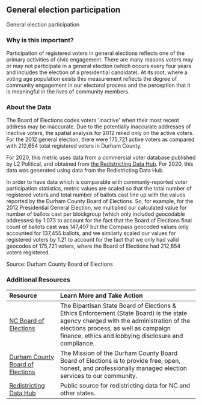 ## General election participation
General election participation

### Why is this important?
Participation of registered voters in general elections reflects one of the primary activities of civic engagement. There are many reasons voters may or may not participate in a general election (which occurs every four years and includes the election of a presidential candidate). At its root, where a voting age population exists this measurement reflects the degree of community engagement in our electoral process and the perception that it is meaningful in the lives of community members.

### About the Data
The Board of Elections codes voters 'inactive' when their most recent address may be inaccurate. Due to the potentially inaccurate addresses of inactive voters, the spatial analysis for 2012 relied only on the active voters. For the 2012 general election, there were 175,721 active voters as compared with 212,654 total registered voters in Durham County.

For 2020, this metric uses data from a commercial voter database published by L2 Political, and obtained from [the Redistricting Data Hub](https://redistrictingdatahub.org/). For 2020, this data was generated using data from the Redistricting Data Hub.

In order to have data which is comparable with commonly-reported voter participation statistics, metric values are scaled so that the total number of registered voters and total number of ballots cast line up with the values reported by the Durham County Board of Elections. So, for example, for the 2012 Presidential General Election, we multiplied our calculated value for number of ballots cast per blockgroup (which only included geocodable addresses) by 1.073 to account for the fact that the Board of Elections final count of ballots cast was 147,497 but the Compass geocoded values only accounted for 137,455 ballots, and we similarly scaled our values for registered voters by 1.21 to account for the fact that we only had valid geocodes of 175,721 voters, where the Board of Elections had 212,654 voters registered.

Source: Durham County Board of Elections 

### Additional Resources

|Resource | Learn More and Take Action | 
|:--- | :--- |
|[NC Board of Elections](http://ncsbe2.azurewebsites.net/) |  The Bipartisan State Board of Elections & Ethics Enforcement (State Board) is the state agency charged with the administration of the elections process, as well as campaign finance, ethics and lobbying disclosure and compliance.
|[Durham County Board of Elections](http://dconc.gov/government/departments-a-e/board-of-elections)| The Mission of the Durham County Board Board of Elections is to provide free, open, honest, and professionally managed election services to our community.
|[Redistricting Data Hub](https://redistrictingdatahub.org/)|Public source for redistricting data for NC and other states.|

